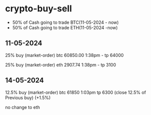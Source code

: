
# crypto-buy-sell

 - 50% of Cash going to trade BTC(11-05-2024 - now)
 - 50% of Cash going to trade ETH(11-05-2024 -now)

## 11-05-2024
25% buy (market-order) btc 60850.00 1:38pm - tp 64000

25% buy (market-order) eth 2907.74 1:38pm - tp 3100

## 14-05-2024
12.5% buy (market-order) btc 61850 1:03pm tp 6300 (close 12.5% of Previous buy) (+1.5%)

no change to eth
